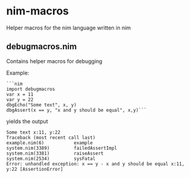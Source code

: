 # nim-macros
Helper macros for the nim language written in nim

## debugmacros.nim
Contains helper macros for debugging

Example:
    
    ```nim
    import debugmacros
    var x = 11
    var y = 22
    dbgEcho("Some text", x, y)
    dbgAssert(x == y, "x and y should be equal", x,y)```

yields the output

    Some text x:11, y:22
    Traceback (most recent call last)
    example.nim(6)           example
    system.nim(3389)         failedAssertImpl
    system.nim(3381)         raiseAssert
    system.nim(2534)         sysFatal
    Error: unhandled exception: x == y - x and y should be equal x:11, y:22 [AssertionError]

